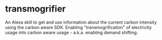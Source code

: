 # transmogrifier
An Alexa skill to get and use information about the current carbon intensity using the carbon aware SDK. Enabling "transmogrification" of electricity usage into carbon aware usage - a.k.a. enabling demand shifting. 
